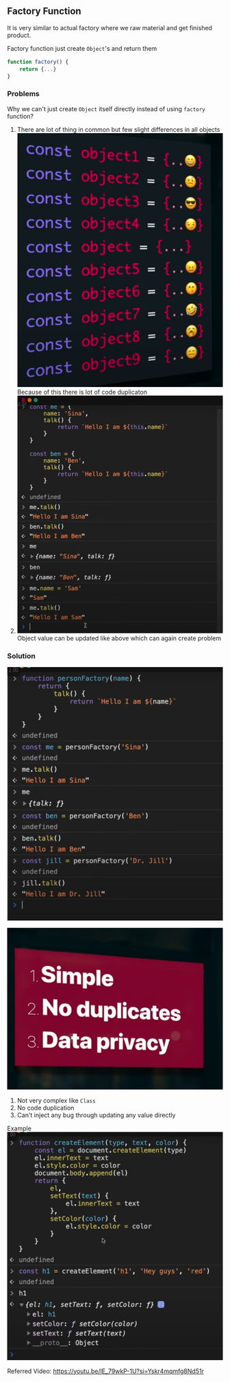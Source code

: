## Factory Function

It is very similar to actual factory where we raw material and get finished 
product.

Factory function just create `Object`'s and return them

```js
function factory() {
    return {...}
}
```

### Problems

Why we can't just create `Object` itself directly instead of using `factory` function?
1. There are lot of thing in common but few slight differences in all objects
![img.png](img.png)
Because of this there is lot of code duplicaton
2. ![img_1.png](img_1.png)
Object value can be updated like above which can again create problem


### Solution
![img_2.png](img_2.png)

![img_3.png](img_3.png)
1. Not very complex like `Class`
2. No code duplication
3. Can't inject any bug through updating any value directly

Example
![img_4.png](img_4.png)

Referred Video: https://youtu.be/lE_79wkP-1U?si=Yskr4mqmfg8Nd51r
